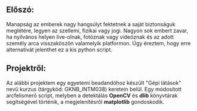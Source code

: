 ## Előszó:

Manapság az emberek nagy hangsúlyt fektetnek a saját biztonságuk meglétére, legyen az szellemi, fizikai vagy jogi. Nagyon sok embert zavar, ha nyilvános helyen live-olnak, fotóznak vagy videóznak és az adott személy arca visszaköszön valamelyik platformon.
Úgy éreztem, hogy erre alternatívát jelenthet ez a kis python script.

## Projektről:

Az alábbi projektem egy egyetemi beadandóhoz készült "Gépi látások" nevű kurzus (tárgykód: GKNB_INTM038) keretein belül. Egy módosított arcfelismerő script, melyben a detektálás **OpenCV** és **dlib** könyvtárak segítségével történik, a megjelenítésről **matplotlib** gondoskodik.